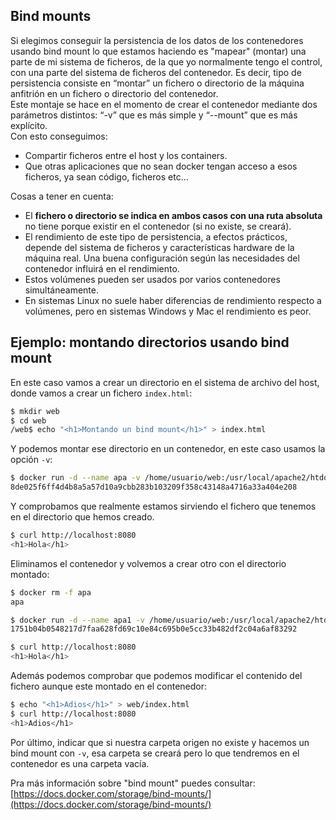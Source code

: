 ## Bind mounts
Si elegimos conseguir la persistencia de los datos de los contenedores usando bind mount lo que estamos haciendo es "mapear" (montar) una parte de mi sistema de ficheros, de la que yo normalmente tengo el control, con una parte del sistema de ficheros del contenedor. Es decir, tipo de persistencia consiste en “montar” un fichero o directorio de la máquina anfitrión en un fichero o directorio del contenedor.  
Este montaje se hace en el momento de crear el contenedor mediante dos parámetros distintos: “-v” que es más simple y “--mount” que es más explícito.  
Con esto conseguimos:

* Compartir ficheros entre el host y los containers.
* Que otras aplicaciones que no sean docker tengan acceso a esos ficheros, ya sean código, ficheros etc...

Cosas a tener en cuenta:

- El **fichero o directorio se indica en ambos casos con una ruta absoluta** no tiene porque existir en el contenedor (si no existe, se creará).
- El rendimiento de este tipo de persistencia, a efectos prácticos, depende del sistema de ficheros y características hardware de la máquina real. Una buena configuración según las necesidades del contenedor influirá en el rendimiento.
- Estos volúmenes pueden ser usados por varios contenedores simultáneamente.
- En sistemas Linux no suele haber diferencias de rendimiento respecto a volúmenes, pero en sistemas Windows y Mac el rendimiento es peor.


## Ejemplo: montando directorios usando bind mount

En este caso vamos a crear un directorio en el sistema de archivo del host, donde vamos a crear un fichero `index.html`:

```bash
$ mkdir web
$ cd web
/web$ echo "<h1>Montando un bind mount</h1>" > index.html
```

Y podemos montar ese directorio en un contenedor, en este caso usamos la opción `-v`:

```bash
$ docker run -d --name apa -v /home/usuario/web:/usr/local/apache2/htdocs -p 8080:80 httpd:2.4
8de025f6ff4d4b8a5a57d10a9cbb283b103209f358c43148a4716a33a404e208
```

Y comprobamos que realmente estamos sirviendo el fichero que tenemos en el directorio que hemos creado.

```bash
$ curl http://localhost:8080
<h1>Hola</h1>
```

Eliminamos el contenedor y volvemos a crear otro con el directorio montado:

```bash
$ docker rm -f apa
apa

$ docker run -d --name apa1 -v /home/usuario/web:/usr/local/apache2/htdocs -p 8080:80 httpd:2.4
1751b04b0548217d7faa628fd69c10e84c695b0e5cc33b482df2c04a6af83292

$ curl http://localhost:8080
<h1>Hola</h1>
```

Además podemos comprobar que podemos modificar el contenido del fichero aunque este montado en el contenedor:

```bash
$ echo "<h1>Adios</h1>" > web/index.html 
$ curl http://localhost:8080
<h1>Adios</h1>
```

Por último, indicar que si nuestra carpeta origen no existe y hacemos un bind mount con `-v`, esa carpeta se creará pero lo que tendremos en el contenedor es una carpeta vacía. 


Pra más información sobre "bind mount" puedes consultar: [https://docs.docker.com/storage/bind-mounts/](https://docs.docker.com/storage/bind-mounts/)
